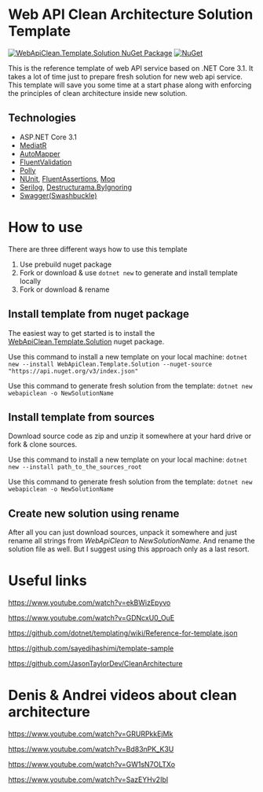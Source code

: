 # Web API Clean Architecture Solution Template

[![WebApiClean.Template.Solution NuGet Package](https://img.shields.io/badge/nuget-1.0.6-blue)](https://www.nuget.org/packages/WebApiClean.Template.Solution)
[![NuGet](https://img.shields.io/nuget/dt/WebApiClean.Template.Solution.svg)](https://www.nuget.org/packages/WebApiClean.Template.Solution)

This is the reference template of web API service based on .NET Core 3.1.
It takes a lot of time just to prepare fresh solution for new web api service. This template will save you some time at a start phase along with
enforcing the principles of clean architecture inside new solution.

## Technologies

* ASP.NET Core 3.1
* [MediatR](https://github.com/jbogard/MediatR)
* [AutoMapper](https://automapper.org/)
* [FluentValidation](https://fluentvalidation.net/)
* [Polly](https://www.nuget.org/packages/Microsoft.Extensions.Http.Polly/)
* [NUnit](https://nunit.org/), [FluentAssertions](https://fluentassertions.com/), [Moq](https://github.com/moq)
* [Serilog](https://serilog.net/), [Destructurama.ByIgnoring](https://www.nuget.org/packages/Destructurama.ByIgnoring/)
* [Swagger(Swashbuckle)](https://docs.microsoft.com/en-us/aspnet/core/tutorials/web-api-help-pages-using-swagger?view=aspnetcore-3.1)

# How to use

There are three different ways how to use this template

1) Use prebuild nuget package
2) Fork or download & use `dotnet new` to generate and install template locally
3) Fork or download & rename

## Install template from nuget package

The easiest way to get started is to install the [WebApiClean.Template.Solution](https://www.nuget.org/packages/WebApiClean.Template.Solution) nuget package.

Use this command to install a new template on your local machine:
`dotnet new --install WebApiClean.Template.Solution --nuget-source "https://api.nuget.org/v3/index.json"`

Use this command to generate fresh solution from the template:
`dotnet new webapiclean -o NewSolutionName`

## Install template from sources

Download source code as zip and unzip it somewhere at your hard drive or fork & clone sources.

Use this command to install a new template on your local machine:
`dotnet new --install path_to_the_sources_root`

Use this command to generate fresh solution from the template:
`dotnet new webapiclean -o NewSolutionName`

## Create new solution using rename

After all you can just download sources, unpack it somewhere and just rename all strings from *WebApiClean* to *NewSolutionName*. And rename the solution file as well. But I suggest using this approach only as a last resort.

# Useful links

https://www.youtube.com/watch?v=ekBWizEpyvo

https://www.youtube.com/watch?v=GDNcxU0_OuE

https://github.com/dotnet/templating/wiki/Reference-for-template.json

https://github.com/sayedihashimi/template-sample

https://github.com/JasonTaylorDev/CleanArchitecture

# Denis & Andrei videos about clean architecture

https://www.youtube.com/watch?v=GRURPkkEjMk

https://www.youtube.com/watch?v=Bd83nPK_K3U

https://www.youtube.com/watch?v=GW1sN7OLTXo

https://www.youtube.com/watch?v=SazEYHv2IbI
